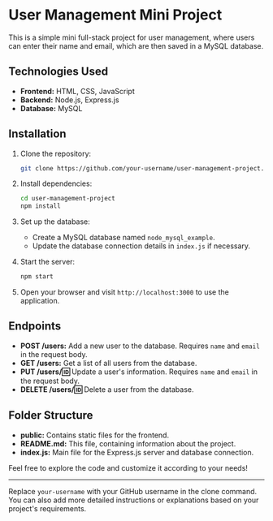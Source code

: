 # User Management Mini Project

This is a simple mini full-stack project for user management, where users can enter their name and email, which are then saved in a MySQL database.

## Technologies Used

- **Frontend:** HTML, CSS, JavaScript
- **Backend:** Node.js, Express.js
- **Database:** MySQL

## Installation

1. Clone the repository:

   ```bash
   git clone https://github.com/your-username/user-management-project.git
   ```

2. Install dependencies:

   ```bash
   cd user-management-project
   npm install
   ```

3. Set up the database:
   
   - Create a MySQL database named `node_mysql_example`.
   - Update the database connection details in `index.js` if necessary.

4. Start the server:

   ```bash
   npm start
   ```

5. Open your browser and visit `http://localhost:3000` to use the application.

## Endpoints

- **POST /users:** Add a new user to the database. Requires `name` and `email` in the request body.
- **GET /users:** Get a list of all users from the database.
- **PUT /users/:id:** Update a user's information. Requires `name` and `email` in the request body.
- **DELETE /users/:id:** Delete a user from the database.

## Folder Structure

- **public:** Contains static files for the frontend.
- **README.md:** This file, containing information about the project.
- **index.js:** Main file for the Express.js server and database connection.

Feel free to explore the code and customize it according to your needs!

---

Replace `your-username` with your GitHub username in the clone command. You can also add more detailed instructions or explanations based on your project's requirements.
